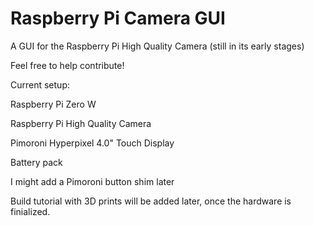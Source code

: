 # Raspberry Pi Camera GUI
A GUI for the Raspberry Pi High Quality Camera (still in its early stages)

Feel free to help contribute!

Current setup:

Raspberry Pi Zero W

Raspberry Pi High Quality Camera

Pimoroni Hyperpixel 4.0" Touch Display

Battery pack

I might add a Pimoroni button shim later


Build tutorial with 3D prints will be added later, once the hardware is finialized.
